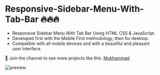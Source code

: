 # Responsive-Sidebar-Menu-With-Tab-Bar 🔥🔥🔥

- Responsive Sidebar Menu With Tab Bar Using HTML CSS & JavaScript.
- Developed first with the Mobile First methodology, then for desktop.
- Compatible with all mobile devices and with a beautiful and pleasant user interface.

💙 Join the channel to see more projects like this. [Mukhammad](https://www.t.me/muhammad_developer)

![preview](https://user-images.githubusercontent.com/77983855/171204733-6af3d1c0-3954-4b4e-8c74-b90a30073573.png)
